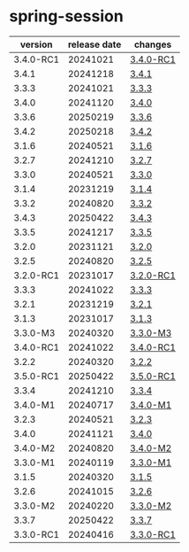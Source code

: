 # spring-session	


|version|release date|changes|
|---|---|---|
|3.4.0-RC1|20241021|[3.4.0-RC1](./3.4.0-RC1-20241021.md)|
|3.4.1|20241218|[3.4.1](./3.4.1-20241218.md)|
|3.3.3|20241021|[3.3.3](./3.3.3-20241021.md)|
|3.4.0|20241120|[3.4.0](./3.4.0-20241120.md)|
|3.3.6|20250219|[3.3.6](./3.3.6-20250219.md)|
|3.4.2|20250218|[3.4.2](./3.4.2-20250218.md)|
|3.1.6|20240521|[3.1.6](./3.1.6-20240521.md)|
|3.2.7|20241210|[3.2.7](./3.2.7-20241210.md)|
|3.3.0|20240521|[3.3.0](./3.3.0-20240521.md)|
|3.1.4|20231219|[3.1.4](./3.1.4-20231219.md)|
|3.3.2|20240820|[3.3.2](./3.3.2-20240820.md)|
|3.4.3|20250422|[3.4.3](./3.4.3-20250422.md)|
|3.3.5|20241217|[3.3.5](./3.3.5-20241217.md)|
|3.2.0|20231121|[3.2.0](./3.2.0-20231121.md)|
|3.2.5|20240820|[3.2.5](./3.2.5-20240820.md)|
|3.2.0-RC1|20231017|[3.2.0-RC1](./3.2.0-RC1-20231017.md)|
|3.3.3|20241022|[3.3.3](./3.3.3-20241022.md)|
|3.2.1|20231219|[3.2.1](./3.2.1-20231219.md)|
|3.1.3|20231017|[3.1.3](./3.1.3-20231017.md)|
|3.3.0-M3|20240320|[3.3.0-M3](./3.3.0-M3-20240320.md)|
|3.4.0-RC1|20241022|[3.4.0-RC1](./3.4.0-RC1-20241022.md)|
|3.2.2|20240320|[3.2.2](./3.2.2-20240320.md)|
|3.5.0-RC1|20250422|[3.5.0-RC1](./3.5.0-RC1-20250422.md)|
|3.3.4|20241210|[3.3.4](./3.3.4-20241210.md)|
|3.4.0-M1|20240717|[3.4.0-M1](./3.4.0-M1-20240717.md)|
|3.2.3|20240521|[3.2.3](./3.2.3-20240521.md)|
|3.4.0|20241121|[3.4.0](./3.4.0-20241121.md)|
|3.4.0-M2|20240820|[3.4.0-M2](./3.4.0-M2-20240820.md)|
|3.3.0-M1|20240119|[3.3.0-M1](./3.3.0-M1-20240119.md)|
|3.1.5|20240320|[3.1.5](./3.1.5-20240320.md)|
|3.2.6|20241015|[3.2.6](./3.2.6-20241015.md)|
|3.3.0-M2|20240220|[3.3.0-M2](./3.3.0-M2-20240220.md)|
|3.3.7|20250422|[3.3.7](./3.3.7-20250422.md)|
|3.3.0-RC1|20240416|[3.3.0-RC1](./3.3.0-RC1-20240416.md)|
